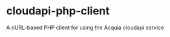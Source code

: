 cloudapi-php-client
===================

A cURL-based PHP client for using the Acquia cloudapi service
